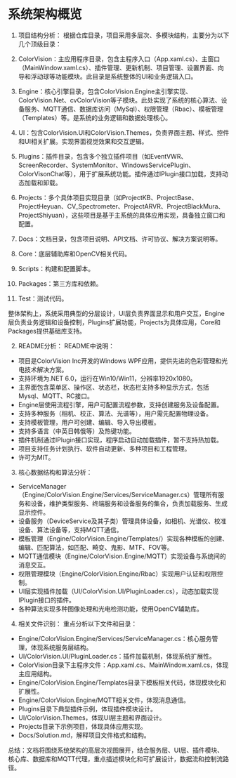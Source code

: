 # 系统架构概览


1. 项目结构分析：
根据仓库目录，项目采用多层次、多模块结构，主要分为以下几个顶级目录：

1. ColorVision：主应用程序目录，包含主程序入口（App.xaml.cs）、主窗口（MainWindow.xaml.cs）、插件管理、更新机制、项目管理、设置界面、向导和浮动球等功能模块。此目录是系统整体的UI和业务逻辑入口。
2. Engine：核心引擎目录，包含ColorVision.Engine主引擎实现、ColorVision.Net、cvColorVision等子模块。此处实现了系统的核心算法、设备服务、MQTT通信、数据库访问（MySql）、权限管理（Rbac）、模板管理（Templates）等。是系统的业务逻辑和数据处理核心。
3. UI：包含ColorVision.UI和ColorVision.Themes，负责界面主题、样式、控件和UI相关扩展。实现界面视觉效果和交互逻辑。
4. Plugins：插件目录，包含多个独立插件项目（如EventVWR、ScreenRecorder、SystemMonitor、WindowsServicePlugin、ColorVisonChat等），用于扩展系统功能。插件通过IPlugin接口加载，支持动态加载和卸载。
5. Projects：多个具体项目实现目录（如ProjectKB、ProjectBase、ProjectHeyuan、CV_Spectrometer、ProjectARVR、ProjectBlackMura、ProjectShiyuan），这些项目是基于主系统的具体应用实现，具备独立窗口和配置。
6. Docs：文档目录，包含项目说明、API文档、许可协议、解决方案说明等。
7. Core：底层辅助库和OpenCV相关代码。
8. Scripts：构建和配置脚本。
9. Packages：第三方库和依赖。
10. Test：测试代码。

整体架构上，系统采用典型的分层设计，UI层负责界面显示和用户交互，Engine层负责业务逻辑和设备控制，Plugins扩展功能，Projects为具体应用，Core和Packages提供基础库支持。

2. README分析：
README中说明：
- 项目是ColorVision Inc开发的Windows WPF应用，提供先进的色彩管理和光电技术解决方案。
- 支持环境为.NET 6.0，运行在Win10/Win11，分辨率1920x1080。
- 主界面包含菜单区、操作区、状态栏，状态栏支持多种显示方式，包括Mysql、MQTT、RC接口。
- Engine层使用流程引擎，用户可配置流程参数，支持创建服务及设备配置。
- 支持多种服务（相机、校正、算法、光谱等），用户需先配置物理设备。
- 支持模板管理，用户可创建、编辑、导入导出模板。
- 支持多语言（中英日韩俄等）及热键功能。
- 插件机制通过IPlugin接口实现，程序启动自动加载插件，暂不支持热加载。
- 项目支持任务计划执行、软件自动更新、多种项目和工程管理。
- 许可为MIT。

3. 核心数据结构和算法分析：
- ServiceManager（Engine/ColorVision.Engine/Services/ServiceManager.cs）管理所有服务和设备，维护类型服务、终端服务和设备服务的集合，负责加载服务、生成显示控件。
- 设备服务（DeviceService及其子类）管理具体设备，如相机、光谱仪、校准设备、算法设备等，支持MQTT通信。
- 模板管理（Engine/ColorVision.Engine/Templates/）实现各种模板的创建、编辑、匹配算法，如匹配、畸变、鬼影、MTF、FOV等。
- MQTT通信模块（Engine/ColorVision.Engine/MQTT）实现设备与系统间的消息交互。
- 权限管理模块（Engine/ColorVision.Engine/Rbac）实现用户认证和权限控制。
- UI层实现插件加载（UI/ColorVision.UI/PluginLoader.cs），动态加载实现IPlugin接口的插件。
- 各种算法实现多种图像处理和光电检测功能，使用OpenCV辅助库。

4. 相关文件识别：
重点分析以下文件和目录：
- Engine/ColorVision.Engine/Services/ServiceManager.cs：核心服务管理，体现系统服务层结构。
- UI/ColorVision.UI/PluginLoader.cs：插件加载机制，体现系统扩展性。
- ColorVision目录下主程序文件：App.xaml.cs、MainWindow.xaml.cs，体现主应用结构。
- Engine/ColorVision.Engine/Templates目录下模板相关代码，体现模块化和扩展性。
- Engine/ColorVision.Engine/MQTT相关文件，体现消息通信。
- Plugins目录下典型插件示例，体现插件模块设计。
- UI/ColorVision.Themes，体现UI层主题和界面设计。
- Projects目录下示例项目，体现具体应用实现。
- Docs/Solution.md，解释项目文件格式和结构。

总结：文档将围绕系统架构的高层次视图展开，结合服务层、UI层、插件模块、核心库、数据库和MQTT代理，重点描述模块化和可扩展设计，数据流和控制流路径。
